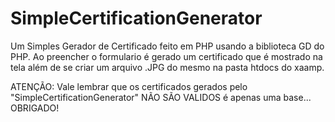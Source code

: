 # SimpleCertificationGenerator
Um Simples Gerador de Certificado feito em PHP usando a biblioteca GD do PHP. Ao preencher o formulario é gerado um certificado que é mostrado na tela além de se criar um arquivo .JPG do mesmo na pasta htdocs do xaamp.

ATENÇÃO: Vale lembrar que os certificados gerados pelo "SimpleCertificationGenerator" NÃO SÃO VALIDOS é apenas uma base... OBRIGADO!
